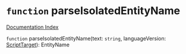 # `function` parseIsolatedEntityName

[Documentation Index](../README.md)

`function` parseIsolatedEntityName(text: `string`, languageVersion: [ScriptTarget](../private.enum.ScriptTarget/README.md)): EntityName